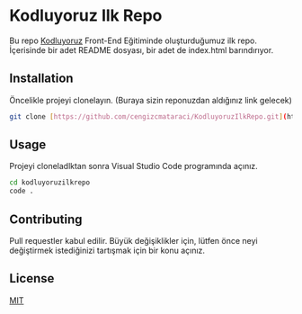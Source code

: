 # Kodluyoruz Ilk Repo

Bu repo [Kodluyoruz](https://www.kodluyoruz.org/) Front-End Eğitiminde oluşturduğumuz ilk repo. İçerisinde bir adet README dosyası, bir adet de index.html barındırıyor.

## Installation

Öncelikle projeyi clonelayın. (Buraya sizin reponuzdan aldığınız link gelecek)

```bash
git clone [https://github.com/cengizcmataraci/KodluyoruzIlkRepo.git](https://github.com/cengizcmataraci/KodluyoruzIlkRepo.git)
```
## Usage
Projeyi cloneladlktan sonra Visual Studio Code programında açınız.
```bash
cd kodluyoruzilkrepo
code .
```
## Contributing
Pull requestler kabul edilir. Büyük değişiklikler için, lütfen önce neyi değiştirmek
istediğinizi tartışmak için bir konu açınız.

## License

[MIT](https://choosealicense.com/licenses/mit/)



